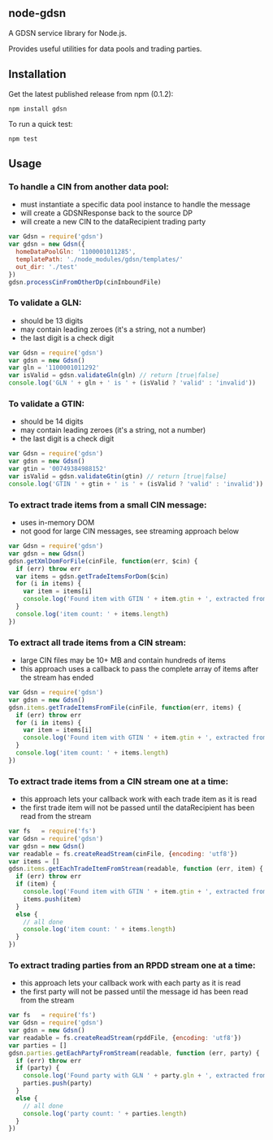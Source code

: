 ## node-gdsn

A GDSN service library for Node.js. 

Provides useful utilities for data pools and trading parties.


## Installation

Get the latest published release from npm (0.1.2):

    npm install gdsn

To run a quick test:

    npm test


## Usage

### To handle a CIN from another data pool:
  * must instantiate a specific data pool instance to handle the message
  * will create a GDSNResponse back to the source DP
  * will create a new CIN to the dataRecipient trading party

```js
var Gdsn = require('gdsn')
var gdsn = new Gdsn({
  homeDataPoolGln: '1100001011285',  
  templatePath: './node_modules/gdsn/templates/'
  out_dir: './test'
})
gdsn.processCinFromOtherDp(cinInboundFile)
```

### To validate a GLN:
  * should be 13 digits
  * may contain leading zeroes (it's a string, not a number)
  * the last digit is a check digit

```js
var Gdsn = require('gdsn')
var gdsn = new Gdsn()
var gln = '1100001011292'
var isValid = gdsn.validateGln(gln) // return [true|false]
console.log('GLN ' + gln + ' is ' + (isValid ? 'valid' : 'invalid'))
```

### To validate a GTIN:
  * should be 14 digits
  * may contain leading zeroes (it's a string, not a number)
  * the last digit is a check digit

```js
var Gdsn = require('gdsn')
var gdsn = new Gdsn()
var gtin = '00749384988152'
var isValid = gdsn.validateGtin(gtin) // return [true|false]
console.log('GTIN ' + gtin + ' is ' + (isValid ? 'valid' : 'invalid'))
```

### To extract trade items from a small CIN message:
  * uses in-memory DOM
  * not good for large CIN messages, see streaming approach below

```js
var Gdsn = require('gdsn')
var gdsn = new Gdsn()
gdsn.getXmlDomForFile(cinFile, function(err, $cin) {
  if (err) throw err
  var items = gdsn.getTradeItemsForDom($cin)
  for (i in items) {
    var item = items[i]
    console.log('Found item with GTIN ' + item.gtin + ', extracted from message ' + item.msg_id)
  }
  console.log('item count: ' + items.length)
})
```

### To extract all trade items from a CIN stream:
  * large CIN files may be 10+ MB and contain hundreds of items
  * this approach uses a callback to pass the complete array of items after the stream has ended

```js
var Gdsn = require('gdsn')
var gdsn = new Gdsn()
gdsn.items.getTradeItemsFromFile(cinFile, function(err, items) {
  if (err) throw err
  for (i in items) {
    var item = items[i]
    console.log('Found item with GTIN ' + item.gtin + ', extracted from message ' + item.msg_id)
  }
  console.log('item count: ' + items.length)
})
```

### To extract trade items from a CIN stream one at a time:
  * this approach lets your callback work with each trade item as it is read
  * the first trade item will not be passed until the dataRecipient has been read from the stream

```js
var fs   = require('fs')
var Gdsn = require('gdsn')
var gdsn = new Gdsn()
var readable = fs.createReadStream(cinFile, {encoding: 'utf8'})
var items = []
gdsn.items.getEachTradeItemFromStream(readable, function (err, item) {
  if (err) throw err
  if (item) {
    console.log('Found item with GTIN ' + item.gtin + ', extracted from message ' + item.msg_id)
    items.push(item)
  }
  else {
    // all done
    console.log('item count: ' + items.length)
  }
})
```

### To extract trading parties from an RPDD stream one at a time:
  * this approach lets your callback work with each party as it is read
  * the first party will not be passed until the message id has been read from the stream

```js
var fs   = require('fs')
var Gdsn = require('gdsn')
var gdsn = new Gdsn()
var readable = fs.createReadStream(rpddFile, {encoding: 'utf8'})
var parties = []
gdsn.parties.getEachPartyFromStream(readable, function (err, party) {
  if (err) throw err
  if (party) {
    console.log('Found party with GLN ' + party.gln + ', extracted from message ' + party.msg_id)
    parties.push(party)
  }
  else {
    // all done
    console.log('party count: ' + parties.length)
  }
})
```
